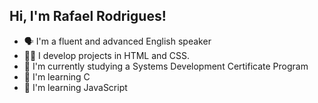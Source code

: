 ## Hi, I'm Rafael Rodrigues!
- 🗣️ I'm a fluent and advanced English speaker
- 👨‍💻 I develop projects in HTML and CSS.
- 📖 I'm currently studying a Systems Development Certificate Program
- 📖 I'm learning C
- 📖 I'm learning JavaScript

